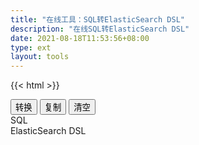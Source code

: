 ```yaml
---
title: "在线工具：SQL转ElasticSearch DSL"
description: "在线SQL转ElasticSearch DSL"
date: 2021-08-18T11:53:56+08:00
type: ext
layout: tools
---
```

{{< html >}}
  <div class="t-btn d-flex justify-content-center">
    <button class="btn"  id="btnExpan"> 转换 </button>
    <button class="btn btn-default" data-clipboard-action="copy" id="btnCopy"> 复制 </button>
    <button class="btn btn-default" id="btnClear"> 清空 </button>
  </div> 
  <div class="row">
    <div class="t-editarea col-lg-6 col-md-12" onpaste="setTimeout(convert,1)"> 
      <label class="col-form-label"> SQL </label> 
      <div id="input" class="t-textarea fullHeight fixed-size"></div> 
    </div>
    <div class="t-editarea col-lg-6 col-md-12"> 
      <label class="col-form-label"> ElasticSearch DSL </label> 
      <div class="t-textarea fullHeight fixed-size" id="output"></div> 
    </div>
  </div>
  <script src="https://cdn.bootcss.com/clipboard.js/2.0.4/clipboard.min.js">
	</script> 
  <script src="/js/jquery.js"></script>
  <script src="/layer/layer.js"></script>
  <script src="/js/tools.js?v=0.0.3"></script>
  <script>
    function formatJson(msg) {
      let jsonStr = JSON.stringify(JSON.parse(msg), null, 4)
      return jsonStr;
    }

    document.getElementById("btnExpan").onclick = function() {
      convert()
    }

    let input = new highlight(
      document.getElementById("input"), 
      "sql", 
      initSelectSql
    )

    let output = new highlight(
      document.getElementById("output"), 
      "javascript", 
      '等待转化结果...'
    )
    
    document.getElementById("btnClear").onclick = function() {
        cleanup(input, output)
    }
    function convert() {
      let schema = input.getValue()
      if (schema != "") {
        $.ajax({
          url: "/api/sql2es",
          type: "post",
          data: {
            schema: schema
          },
          success: function(res) {
            if (res.error != "") {
              layer.alert(res.error)
            } else {
              output.setValue(formatJson(res.data))
            }
          } 
        })
      }
    }
    convert()
    listenMode(input, output)
    copy(output)
	</script> 
  {{< /html >}}
    {{< html >}}<div class="tool-info">{{< /html >}}
## 基于项目
  
[github.com/cch123/elasticsql](https://github.com/cch123/elasticsql)

## 当前支持

- [x] sql and expression
- [x] sql or expression
- [x] equal(=) support
- [x] not equal(!=) support
- [x] gt(>) support
- [x] gte(>=) support
- [x] lt(<) support
- [x] lte(<=) support
- [x] sql in (eg. id in (1,2,3) ) expression
- [x] sql not in (eg. id not in (1,2,3) ) expression
- [x] paren bool support (eg. where (a=1 or b=1) and (c=1 or d=1))
- [x] sql like expression (currently use match phrase, perhaps will change to wildcard in the future)
- [x] sql order by support
- [x] sql limit support
- [x] sql not like expression
- [x] field missing check
- [x] support aggregation like count(\*), count(field), min(field), max(field), avg(field)
- [x] support aggregation like stats(field), extended_stats(field), percentiles(field) which are not standard sql function
- [ ] null check expression(is null/is not null)
- [ ] join expression
- [ ] having support

{{< html >}}</div>{{< /html >}}